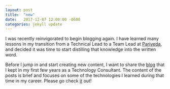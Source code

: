 ```yaml
---
layout: post
title:  "new"
date:   2017-12-07 12:00:00 -0600
categories: jekyll update
---
```


I was recently reinvigorated to begin blogging again. I have learned many lessons in my transition from a Technical Lead to a Team Lead at [Pariveda][pariveda-ws], and decided it was time to start distilling that knowledge into the written word.

Before I jump in and start creating new content, I want to share the [blog][blogger] that I kept in my first few years as a Technology Consultant. The content of the posts is brief and focuses on some of the technologies I learned during that time in my career. Please go check [it][blogger] out!


[blogger]: http://omni68.blogspot.com/
[pariveda-ws]: http://www.parivedasolutions.com/Pages/default.aspx